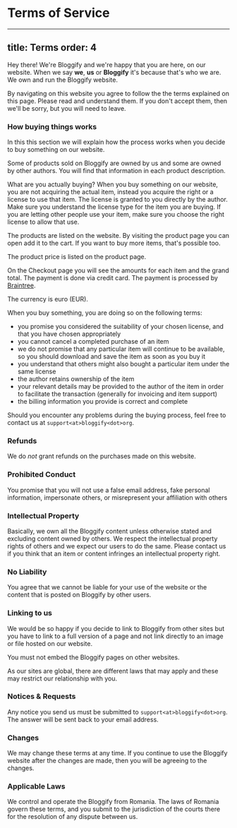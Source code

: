 # Terms of Service

---
title: Terms
order: 4
---

Hey there! We're Bloggify and we're happy that you are here, on our website. When we say **we**, **us** or **Bloggify** it's because that's who we are. We own and run the Bloggify website.

By navigating on this website you agree to follow the the terms explained on this page. Please read and understand them.
If you don't accept them, then we'll be sorry, but you will need to leave.

### How buying things works

In this this section we will explain how the process works when you decide to buy something on our website.

Some of products sold on Bloggify are owned by us and some are owned by other authors. You will find that information in each product description.

What are you actually buying? When you buy something on our website, you are not acquiring the actual item, instead you acquire the right or a license to use that item. The license is granted to you directly by the author. Make sure you understand the license type for the item you are buying. If you are letting other people use your item, make sure you choose the right license to allow that use.

The products are listed on the website. By visiting the product page you can open add it to the cart. If you want to buy more items, that's possible too.

The product price is listed on the product page.

On the Checkout page you will see the amounts for each item and the grand total. The payment is done via credit card. The payment is processed by [Braintree](https://braintreepayments.com).

The currency is euro (EUR).

When you buy something, you are doing so on the following terms:

 - you promise you considered the suitability of your chosen license, and that you have chosen appropriately
 - you cannot cancel a completed purchase of an item
 - we do not promise that any particular item will continue to be available, so you should download and save the item as soon as you buy it
 - you understand that others might also bought a particular item under the same license
 - the author retains ownership of the item
 - your relevant details may be provided to the author of the item in order to facilitate the transaction (generally for invoicing and item support)
 - the billing information you provide is correct and complete

Should you encounter any problems during the buying process, feel free to contact us at `support<at>bloggify<dot>org`.

### Refunds

We do *not* grant refunds on the purchases made on this website.

### Prohibited Conduct

You promise that you will not use a false email address, fake personal information, impersonate others, or misrepresent your affiliation with others

### Intellectual Property

Basically, we own all the Bloggify  content unless otherwise stated and excluding content owned by others. We respect the intellectual property rights of others and we expect our users to do the same. Please contact us if you think that an item or content infringes an intellectual property right.

### No Liability

You agree that we cannot be liable for your use of the website or the content that is posted on Bloggify by other users.

### Linking to us

We would be so happy if you decide to link to Bloggify from other sites but you have to link to a full version of a page and not link directly to an image or file hosted on our website.

You must not embed the Bloggify pages on other websites.

As our sites are global, there are different laws that may apply and these may restrict our relationship with you.

### Notices & Requests

Any notice you send us must be submitted to `support<at>bloggify<dot>org`. The answer will be sent back to your email address.

### Changes

We may change these terms at any time. If you continue to use the Bloggify website after the changes are made, then you will be agreeing to the changes.

### Applicable Laws

We control and operate the Bloggify from Romania. The laws of Romania govern these terms, and you submit to the jurisdiction of the courts there for the resolution of any dispute between us.







